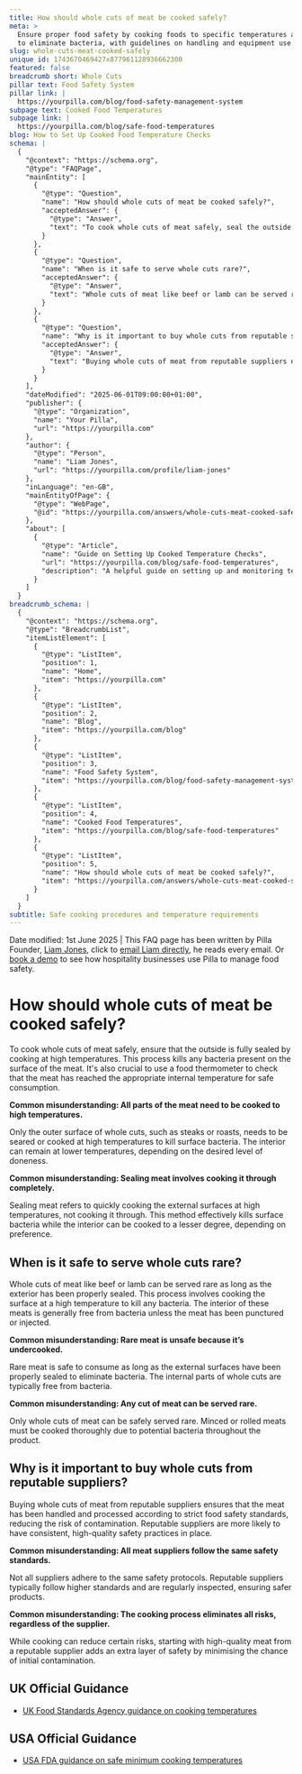 ```yaml
---
title: How should whole cuts of meat be cooked safely?
meta: >
  Ensure proper food safety by cooking foods to specific temperatures and times
  to eliminate bacteria, with guidelines on handling and equipment use.
slug: whole-cuts-meat-cooked-safely
unique id: 1743670469427x877961128936662300
featured: false
breadcrumb short: Whole Cuts
pillar text: Food Safety System
pillar link: |
  https://yourpilla.com/blog/food-safety-management-system
subpage text: Cooked Food Temperatures
subpage link: |
  https://yourpilla.com/blog/safe-food-temperatures
blog: How to Set Up Cooked Food Temperature Checks
schema: |
  {
    "@context": "https://schema.org",
    "@type": "FAQPage",
    "mainEntity": [
      {
        "@type": "Question",
        "name": "How should whole cuts of meat be cooked safely?",
        "acceptedAnswer": {
          "@type": "Answer",
          "text": "To cook whole cuts of meat safely, seal the outside by cooking at high temperatures to kill bacteria on the surface. Use a food thermometer to ensure the meat reaches the proper internal temperature for safe consumption. Only the exterior needs high-temperature sealing. The internal temperature can vary based on desired doneness."
        }
      },
      {
        "@type": "Question",
        "name": "When is it safe to serve whole cuts rare?",
        "acceptedAnswer": {
          "@type": "Answer",
          "text": "Whole cuts of meat like beef or lamb can be served rare, provided the exterior has been properly sealed at a high temperature to kill bacteria. The interior of whole cuts is generally bacteria-free, provided the meat has not been punctured or injected."
        }
      },
      {
        "@type": "Question",
        "name": "Why is it important to buy whole cuts from reputable suppliers?",
        "acceptedAnswer": {
          "@type": "Answer",
          "text": "Buying whole cuts of meat from reputable suppliers ensures adherence to strict food safety standards, reducing the risk of contamination. Reputable suppliers generally have consistent high-quality safety protocols and undergo regular inspections."
        }
      }
    ],
    "dateModified": "2025-06-01T09:00:00+01:00",
    "publisher": {
      "@type": "Organization",
      "name": "Your Pilla",
      "url": "https://yourpilla.com"
    },
    "author": {
      "@type": "Person",
      "name": "Liam Jones",
      "url": "https://yourpilla.com/profile/liam-jones"
    },
    "inLanguage": "en-GB",
    "mainEntityOfPage": {
      "@type": "WebPage",
      "@id": "https://yourpilla.com/answers/whole-cuts-meat-cooked-safely"
    },
    "about": [
      {
        "@type": "Article",
        "name": "Guide on Setting Up Cooked Temperature Checks",
        "url": "https://yourpilla.com/blog/safe-food-temperatures",
        "description": "A helpful guide on setting up and monitoring temperatures for safely cooked foods to ensure compliance and safety."
      }
    ]
  }
breadcrumb_schema: |
  {
    "@context": "https://schema.org",
    "@type": "BreadcrumbList",
    "itemListElement": [
      {
        "@type": "ListItem",
        "position": 1,
        "name": "Home",
        "item": "https://yourpilla.com"
      },
      {
        "@type": "ListItem",
        "position": 2,
        "name": "Blog",
        "item": "https://yourpilla.com/blog"
      },
      {
        "@type": "ListItem",
        "position": 3,
        "name": "Food Safety System",
        "item": "https://yourpilla.com/blog/food-safety-management-system"
      },
      {
        "@type": "ListItem",
        "position": 4,
        "name": "Cooked Food Temperatures",
        "item": "https://yourpilla.com/blog/safe-food-temperatures"
      },
      {
        "@type": "ListItem",
        "position": 5,
        "name": "How should whole cuts of meat be cooked safely?",
        "item": "https://yourpilla.com/answers/whole-cuts-meat-cooked-safely"
      }
    ]
  }
subtitle: Safe cooking procedures and temperature requirements
---
```


Date modified: 1st June 2025 | This FAQ page has been written by Pilla Founder, [Liam Jones](https://yourpilla.com/profile/liam-jones), click to [email Liam directly](https://mailto:liam@yourpilla.com/), he reads every email. Or [book a demo](https://calendly.com/pilla/demo) to see how hospitality businesses use Pilla to manage food safety.

# How should whole cuts of meat be cooked safely?

To cook whole cuts of meat safely, ensure that the outside is fully sealed by cooking at high temperatures. This process kills any bacteria present on the surface of the meat. It's also crucial to use a food thermometer to check that the meat has reached the appropriate internal temperature for safe consumption.

**Common misunderstanding: All parts of the meat need to be cooked to high temperatures.**

Only the outer surface of whole cuts, such as steaks or roasts, needs to be seared or cooked at high temperatures to kill surface bacteria. The interior can remain at lower temperatures, depending on the desired level of doneness.

**Common misunderstanding: Sealing meat involves cooking it through completely.**

Sealing meat refers to quickly cooking the external surfaces at high temperatures, not cooking it through. This method effectively kills surface bacteria while the interior can be cooked to a lesser degree, depending on preference.

## When is it safe to serve whole cuts rare?

Whole cuts of meat like beef or lamb can be served rare as long as the exterior has been properly sealed. This process involves cooking the surface at a high temperature to kill any bacteria. The interior of these meats is generally free from bacteria unless the meat has been punctured or injected.

**Common misunderstanding: Rare meat is unsafe because it’s undercooked.**

Rare meat is safe to consume as long as the external surfaces have been properly sealed to eliminate bacteria. The internal parts of whole cuts are typically free from bacteria.

**Common misunderstanding: Any cut of meat can be served rare.**

Only whole cuts of meat can be safely served rare. Minced or rolled meats must be cooked thoroughly due to potential bacteria throughout the product.

## Why is it important to buy whole cuts from reputable suppliers?

Buying whole cuts of meat from reputable suppliers ensures that the meat has been handled and processed according to strict food safety standards, reducing the risk of contamination. Reputable suppliers are more likely to have consistent, high-quality safety practices in place.

**Common misunderstanding: All meat suppliers follow the same safety standards.**

Not all suppliers adhere to the same safety protocols. Reputable suppliers typically follow higher standards and are regularly inspected, ensuring safer products.

**Common misunderstanding: The cooking process eliminates all risks, regardless of the supplier.**

While cooking can reduce certain risks, starting with high-quality meat from a reputable supplier adds an extra layer of safety by minimising the chance of initial contamination.

## UK Official Guidance

-   [UK Food Standards Agency guidance on cooking temperatures](https://www.food.gov.uk/safety-hygiene/cooking-your-food)

## USA Official Guidance

-   [USA FDA guidance on safe minimum cooking temperatures](https://www.fda.gov/media/107000/download)
